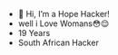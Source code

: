 - 👋 Hi, I’m a Hope Hacker!
- well i Love Womans😳😌
- 19 Years
- South African Hacker

<!---
HopeHackers/HopeHackers is a ✨ special ✨ repository because its `README.md` (this file) appears on your GitHub profile.
You can click the Preview link to take a look at your changes.
--->
